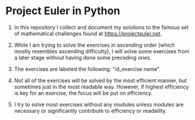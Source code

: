 # Project Euler in Python

1. In this repository I collect and document my solutions to the famous set of mathematical challenges found at https://projecteuler.net.

2. While I am trying to solve the exercises in ascending order (which mostly resembles ascending difficulty), I will solve some exercises from a later stage without having done some preceding ones.

3. The exercises are labeled the following: "id_exercise name".

4. Not all of the exercises will be solved by the most efficient manner, but sometimes just in the most readable way. However, if highest efficiency is key for an exercise, the focus will be put on efficiency.

5. I try to solve most exercises without any modules unless modules are necessary or significantly contribute to efficiency or readaility.
